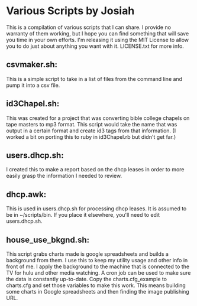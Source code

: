 # Various Scripts by Josiah
This is a compilation of various scripts that I can share. I provide no warranty of them working, but I hope you can find something that will save you time in your own efforts. I'm releasing it using the MIT License to allow you to do just about anything you want with it. LICENSE.txt for more info.

## csvmaker.sh:
This is a simple script to take in a list of files from the command line and pump it into a csv file.

## id3Chapel.sh:
This was created for a project that was converting bible college chapels on tape masters to mp3 format. This script would take the name that was output in a certain format and create id3 tags from that information. (I worked a bit on porting this to ruby in id3Chapel.rb but didn't get far.)

## users.dhcp.sh:
I created this to make a report based on the dhcp leases in order to more easily grasp the information I needed to review.

## dhcp.awk:
This is used in users.dhcp.sh for processing dhcp leases. It is assumed to be in ~/scripts/bin. If you place it elsewhere, you'll need to edit users.dhcp.sh.

## house_use_bkgnd.sh:
This script grabs charts made is google spreadsheets and builds a background from them. I use this to keep my utility usage and other info in front of me. I apply the background to the machine that is connected to the TV for hulu and other media watching. A cron job can be used to make sure the data is constantly up-to-date. Copy the charts.cfg_example to charts.cfg and set those variables to make this work. This means building some charts in Google spreadsheets and then finding the image publishing URL.
